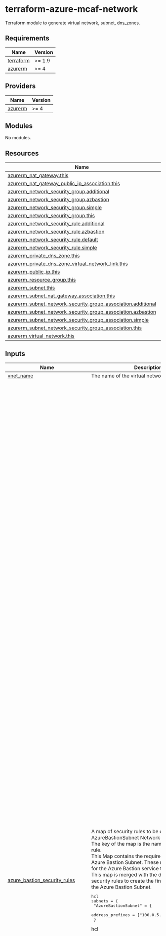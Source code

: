 # terraform-azure-mcaf-network
Terraform module to generate virtual network, subnet, dns_zones.

<!-- BEGIN_TF_DOCS -->
## Requirements

| Name | Version |
|------|---------|
| <a name="requirement_terraform"></a> [terraform](#requirement\_terraform) | >= 1.9 |
| <a name="requirement_azurerm"></a> [azurerm](#requirement\_azurerm) | >= 4 |

## Providers

| Name | Version |
|------|---------|
| <a name="provider_azurerm"></a> [azurerm](#provider\_azurerm) | >= 4 |

## Modules

No modules.

## Resources

| Name | Type |
|------|------|
| [azurerm_nat_gateway.this](https://registry.terraform.io/providers/hashicorp/azurerm/latest/docs/resources/nat_gateway) | resource |
| [azurerm_nat_gateway_public_ip_association.this](https://registry.terraform.io/providers/hashicorp/azurerm/latest/docs/resources/nat_gateway_public_ip_association) | resource |
| [azurerm_network_security_group.additional](https://registry.terraform.io/providers/hashicorp/azurerm/latest/docs/resources/network_security_group) | resource |
| [azurerm_network_security_group.azbastion](https://registry.terraform.io/providers/hashicorp/azurerm/latest/docs/resources/network_security_group) | resource |
| [azurerm_network_security_group.simple](https://registry.terraform.io/providers/hashicorp/azurerm/latest/docs/resources/network_security_group) | resource |
| [azurerm_network_security_group.this](https://registry.terraform.io/providers/hashicorp/azurerm/latest/docs/resources/network_security_group) | resource |
| [azurerm_network_security_rule.additional](https://registry.terraform.io/providers/hashicorp/azurerm/latest/docs/resources/network_security_rule) | resource |
| [azurerm_network_security_rule.azbastion](https://registry.terraform.io/providers/hashicorp/azurerm/latest/docs/resources/network_security_rule) | resource |
| [azurerm_network_security_rule.default](https://registry.terraform.io/providers/hashicorp/azurerm/latest/docs/resources/network_security_rule) | resource |
| [azurerm_network_security_rule.simple](https://registry.terraform.io/providers/hashicorp/azurerm/latest/docs/resources/network_security_rule) | resource |
| [azurerm_private_dns_zone.this](https://registry.terraform.io/providers/hashicorp/azurerm/latest/docs/resources/private_dns_zone) | resource |
| [azurerm_private_dns_zone_virtual_network_link.this](https://registry.terraform.io/providers/hashicorp/azurerm/latest/docs/resources/private_dns_zone_virtual_network_link) | resource |
| [azurerm_public_ip.this](https://registry.terraform.io/providers/hashicorp/azurerm/latest/docs/resources/public_ip) | resource |
| [azurerm_resource_group.this](https://registry.terraform.io/providers/hashicorp/azurerm/latest/docs/resources/resource_group) | resource |
| [azurerm_subnet.this](https://registry.terraform.io/providers/hashicorp/azurerm/latest/docs/resources/subnet) | resource |
| [azurerm_subnet_nat_gateway_association.this](https://registry.terraform.io/providers/hashicorp/azurerm/latest/docs/resources/subnet_nat_gateway_association) | resource |
| [azurerm_subnet_network_security_group_association.additional](https://registry.terraform.io/providers/hashicorp/azurerm/latest/docs/resources/subnet_network_security_group_association) | resource |
| [azurerm_subnet_network_security_group_association.azbastion](https://registry.terraform.io/providers/hashicorp/azurerm/latest/docs/resources/subnet_network_security_group_association) | resource |
| [azurerm_subnet_network_security_group_association.simple](https://registry.terraform.io/providers/hashicorp/azurerm/latest/docs/resources/subnet_network_security_group_association) | resource |
| [azurerm_subnet_network_security_group_association.this](https://registry.terraform.io/providers/hashicorp/azurerm/latest/docs/resources/subnet_network_security_group_association) | resource |
| [azurerm_virtual_network.this](https://registry.terraform.io/providers/hashicorp/azurerm/latest/docs/resources/virtual_network) | resource |

## Inputs

| Name | Description | Type | Default | Required |
|------|-------------|------|---------|:--------:|
| <a name="input_vnet_name"></a> [vnet\_name](#input\_vnet\_name) | The name of the virtual network. | `string` | n/a | yes |
| <a name="input_azure_bastion_security_rules"></a> [azure\_bastion\_security\_rules](#input\_azure\_bastion\_security\_rules) | A map of security rules to be created in the AzureBastionSubnet Network Security Group. The key of the map is the name of the security rule.<br/>  This Map contains the required rules for the Azure Bastion Subnet. These rules are required for the Azure Bastion service to work properly.<br/>  This map is merged with the default rules and security rules to create the final set of rules for the Azure Bastion Subnet.<pre>hcl<br/>subnets = {<br/>  "AzureBastionSubnet" = {<br/>    address_prefixes                = ["100.0.5.0/24"]<br/>  }</pre>hcl | <pre>map(object({<br/>    name                                       = string<br/>    access                                     = string<br/>    direction                                  = string<br/>    priority                                   = number<br/>    protocol                                   = string<br/>    description                                = optional(string)<br/>    destination_address_prefix                 = optional(string, null)<br/>    destination_address_prefixes               = optional(set(string), null)<br/>    destination_application_security_group_ids = optional(set(string), null)<br/>    destination_port_range                     = optional(string, null)<br/>    destination_port_ranges                    = optional(set(string), null)<br/>    source_address_prefix                      = optional(string, null)<br/>    source_address_prefixes                    = optional(set(string), null)<br/>    source_application_security_group_ids      = optional(set(string), null)<br/>    source_port_range                          = optional(string, null)<br/>    source_port_ranges                         = optional(set(string), null)<br/>    timeouts = optional(object({<br/>      create = optional(string, "30")<br/>      delete = optional(string, "30")<br/>      read   = optional(string, "5")<br/>      update = optional(string, "30")<br/>    }))<br/>  }))</pre> | <pre>{<br/>  "Allow-DataPlane-in-from-VirtualNetwork": {<br/>    "access": "Allow",<br/>    "description": "Allow DataPlane traffic from the VirtualNetwork",<br/>    "destination_address_prefix": "VirtualNetwork",<br/>    "destination_port_range": "8080",<br/>    "direction": "Inbound",<br/>    "name": "Allow-DataPlane-in-from-VirtualNetwork",<br/>    "priority": 4042,<br/>    "protocol": "Tcp",<br/>    "source_address_prefix": "VirtualNetwork",<br/>    "source_port_range": "*"<br/>  },<br/>  "Allow-DataPlane-in-from-VirtualNetwork-5701": {<br/>    "access": "Allow",<br/>    "description": "Allow DataPlane traffic from the VirtualNetwork on port 5701",<br/>    "destination_address_prefix": "VirtualNetwork",<br/>    "destination_port_range": "5701",<br/>    "direction": "Inbound",<br/>    "name": "Allow-DataPlane-in-from-VirtualNetwork-5701",<br/>    "priority": 4043,<br/>    "protocol": "Tcp",<br/>    "source_address_prefix": "VirtualNetwork",<br/>    "source_port_range": "*"<br/>  },<br/>  "Allow-DataPlane-out-to-VirtualNetwork-5701": {<br/>    "access": "Allow",<br/>    "description": "Allow DataPlane traffic to the VirtualNetwork on port 5701",<br/>    "destination_address_prefix": "VirtualNetwork",<br/>    "destination_port_range": "5701",<br/>    "direction": "Outbound",<br/>    "name": "Allow-DataPlane-out-to-VirtualNetwork-5701",<br/>    "priority": 4043,<br/>    "protocol": "Tcp",<br/>    "source_address_prefix": "*",<br/>    "source_port_range": "*"<br/>  },<br/>  "Allow-DataPlane-out-to-VirtualNetwork-8080": {<br/>    "access": "Allow",<br/>    "description": "Allow DataPlane traffic to the VirtualNetwork on port 8080",<br/>    "destination_address_prefix": "VirtualNetwork",<br/>    "destination_port_range": "8080",<br/>    "direction": "Outbound",<br/>    "name": "Allow-DataPlane-out-to-VirtualNetwork-8080",<br/>    "priority": 4042,<br/>    "protocol": "Tcp",<br/>    "source_address_prefix": "*",<br/>    "source_port_range": "*"<br/>  },<br/>  "Allow-Http-out-to-Internet": {<br/>    "access": "Allow",<br/>    "description": "Allow HTTP traffic to the Internet",<br/>    "destination_address_prefix": "Internet",<br/>    "destination_port_range": "80",<br/>    "direction": "Outbound",<br/>    "name": "Allow-Http-out-to-Internet",<br/>    "priority": 4045,<br/>    "protocol": "Tcp",<br/>    "source_address_prefix": "*",<br/>    "source_port_range": "*"<br/>  },<br/>  "Allow-Https-in-from-AzureLoadBalancer": {<br/>    "access": "Allow",<br/>    "description": "Allow HTTPS traffic from the AzureLoadBalancer",<br/>    "destination_address_prefix": "*",<br/>    "destination_port_range": "443",<br/>    "direction": "Inbound",<br/>    "name": "Allow-Https-in-from-AzureLoadBalancer",<br/>    "priority": 4044,<br/>    "protocol": "Tcp",<br/>    "source_address_prefix": "AzureLoadBalancer",<br/>    "source_port_range": "*"<br/>  },<br/>  "Allow-Https-in-from-GatewayManager": {<br/>    "access": "Allow",<br/>    "description": "Allow HTTPS traffic from the GatewayManager",<br/>    "destination_address_prefix": "*",<br/>    "destination_port_range": "443",<br/>    "direction": "Inbound",<br/>    "name": "Allow-Https-in-from-GatewayManager",<br/>    "priority": 4041,<br/>    "protocol": "Tcp",<br/>    "source_address_prefix": "GatewayManager",<br/>    "source_port_range": "*"<br/>  },<br/>  "Allow-Https-in-from-Internet": {<br/>    "access": "Allow",<br/>    "description": "Allow HTTPS traffic from the Internet",<br/>    "destination_address_prefix": "*",<br/>    "destination_port_range": "443",<br/>    "direction": "Inbound",<br/>    "name": "Allow-Https-in-from-Internet",<br/>    "priority": 4040,<br/>    "protocol": "Tcp",<br/>    "source_address_prefix": null,<br/>    "source_address_prefixes": null,<br/>    "source_port_range": "*"<br/>  },<br/>  "Allow-Https-out-to-AzureCloud": {<br/>    "access": "Allow",<br/>    "description": "Allow HTTPS traffic to the AzureCloud",<br/>    "destination_address_prefix": "AzureCloud",<br/>    "destination_port_range": "443",<br/>    "direction": "Outbound",<br/>    "name": "Allow-Https-out-to-AzureCloud",<br/>    "priority": 4044,<br/>    "protocol": "Tcp",<br/>    "source_address_prefix": "*",<br/>    "source_port_range": "*"<br/>  },<br/>  "Allow-Rdp-out-to-VirtualNetwork": {<br/>    "access": "Allow",<br/>    "description": "Allow RDP traffic to the VirtualNetwork",<br/>    "destination_address_prefix": "VirtualNetwork",<br/>    "destination_port_range": "3389",<br/>    "direction": "Outbound",<br/>    "name": "Allow-Rdp-out-to-VirtualNetwork",<br/>    "priority": 4040,<br/>    "protocol": "Tcp",<br/>    "source_address_prefix": "*",<br/>    "source_port_range": "*"<br/>  },<br/>  "Allow-Ssh-out-to-VirtualNetwork": {<br/>    "access": "Allow",<br/>    "description": "Allow SSH traffic to the VirtualNetwork",<br/>    "destination_address_prefix": "VirtualNetwork",<br/>    "destination_port_range": "22",<br/>    "direction": "Outbound",<br/>    "name": "Allow-Ssh-out-to-VirtualNetwork",<br/>    "priority": 4041,<br/>    "protocol": "Tcp",<br/>    "source_address_prefix": "*",<br/>    "source_port_range": "*"<br/>  }<br/>}</pre> | no |
| <a name="input_azure_bastion_source_ip_prefixes"></a> [azure\_bastion\_source\_ip\_prefixes](#input\_azure\_bastion\_source\_ip\_prefixes) | The source IP prefixes that can access the Azure Bastion service, recommendation is not to use the default! | `set(string)` | <pre>[<br/>  "0.0.0.0/0"<br/>]</pre> | no |
| <a name="input_default_rules"></a> [default\_rules](#input\_default\_rules) | A map of default security rules to be created in **every** Network Security Group, except if you specificy "network\_security\_group\_config -> Azure default" in the subnet configuration.<br/>  but of course, you can override these defaults by specifying the same rule in a new `default_rules` map.<br/>  This map is merged with the security rules map to create the final set of rules for the Network Security Group.<pre>hcl<br/>subnets = {<br/>  "ToolingSubnet" = {<br/>    address_prefixes                = ["100.0.3.0/24"]<br/>    default_outbound_access_enabled = false<br/>    create_network_security_group   = true<br/>    network_security_group_config = {<br/>      azure_default = true<br/>    }<br/>  }</pre>hcl | <pre>map(object({<br/>    name                                       = string<br/>    access                                     = string<br/>    direction                                  = string<br/>    priority                                   = number<br/>    protocol                                   = string<br/>    description                                = optional(string)<br/>    destination_address_prefix                 = optional(string, null)<br/>    destination_address_prefixes               = optional(set(string), null)<br/>    destination_application_security_group_ids = optional(set(string), null)<br/>    destination_port_range                     = optional(string, null)<br/>    destination_port_ranges                    = optional(set(string), null)<br/>    source_address_prefix                      = optional(string, null)<br/>    source_address_prefixes                    = optional(set(string), null)<br/>    source_application_security_group_ids      = optional(set(string), null)<br/>    source_port_range                          = optional(string, null)<br/>    source_port_ranges                         = optional(set(string), null)<br/>    timeouts = optional(object({<br/>      create = optional(string, "30")<br/>      delete = optional(string, "30")<br/>      read   = optional(string, "5")<br/>      update = optional(string, "30")<br/>    }))<br/>  }))</pre> | <pre>{<br/>  "Allow-Http-out-to-vnets": {<br/>    "access": "Allow",<br/>    "description": "Allow HTTP(S) traffic to VNets",<br/>    "destination_address_prefix": "VirtualNetwork",<br/>    "destination_port_ranges": [<br/>      "80",<br/>      "443"<br/>    ],<br/>    "direction": "Outbound",<br/>    "name": "Allow-Http-out-to-vnets",<br/>    "priority": 4095,<br/>    "protocol": "Tcp",<br/>    "source_address_prefix": "VirtualNetwork",<br/>    "source_port_range": "*"<br/>  },<br/>  "Allow-Https-in-from-vnets": {<br/>    "access": "Allow",<br/>    "description": "Allow HTTPS traffic from VNets",<br/>    "destination_address_prefix": "VirtualNetwork",<br/>    "destination_port_range": "443",<br/>    "direction": "Inbound",<br/>    "name": "Allow-Https-in-from-vnets",<br/>    "priority": 4095,<br/>    "protocol": "Tcp",<br/>    "source_address_prefix": "VirtualNetwork",<br/>    "source_port_range": "*"<br/>  },<br/>  "Deny-Any-Any-Any-In": {<br/>    "access": "Deny",<br/>    "description": "Deny all inbound traffic",<br/>    "destination_address_prefix": "*",<br/>    "destination_port_range": "*",<br/>    "direction": "Inbound",<br/>    "name": "Deny-Any-Any-Any-In",<br/>    "priority": 4096,<br/>    "protocol": "*",<br/>    "source_address_prefix": "*",<br/>    "source_port_range": "*"<br/>  },<br/>  "Deny-Any-Any-Any-Out": {<br/>    "access": "Deny",<br/>    "description": "Deny all outbound traffic",<br/>    "destination_address_prefix": "*",<br/>    "destination_port_range": "*",<br/>    "direction": "Outbound",<br/>    "name": "Deny-Any-Any-Any-Out",<br/>    "priority": 4096,<br/>    "protocol": "*",<br/>    "source_address_prefix": "*",<br/>    "source_port_range": "*"<br/>  }<br/>}</pre> | no |
| <a name="input_natgateway"></a> [natgateway](#input\_natgateway) | This object describes the public IP configuration when creating Nat Gateway's with a public IP.  If creating more than one public IP, then these values will be used for all public IPs.<br/><br/>- `allocation_method`       = (Required) - Defines the allocation method for this IP address. Possible values are Static or Dynamic.<br/>- `ddos_protection_mode`    = (Optional) - The DDoS protection mode of the public IP. Possible values are Disabled, Enabled, and VirtualNetworkInherited. Defaults to VirtualNetworkInherited.<br/>- `ddos_protection_plan_id` = (Optional) - The ID of DDoS protection plan associated with the public IP. ddos\_protection\_plan\_id can only be set when ddos\_protection\_mode is Enabled<br/>- `domain_name_label`       = (Optional) - Label for the Domain Name. Will be used to make up the FQDN. If a domain name label is specified, an A DNS record is created for the public IP in the Microsoft Azure DNS system.<br/>- `idle_timeout_in_minutes` = (Optional) - Specifies the timeout for the TCP idle connection. The value can be set between 4 and 30 minutes.<br/>- `inherit_tags`            = (Optional) - Defaults to false.  Set this to false if only the tags defined on this resource should be applied. - Future functionality leaving in.<br/>- `ip_version`              = (Optional) - The IP Version to use, IPv6 or IPv4. Changing this forces a new resource to be created. Only static IP address allocation is supported for IPv6.<br/>- `lock_level`              = (Optional) - Set this value to override the resource level lock value.  Possible values are `None`, `CanNotDelete`, and `ReadOnly`.<br/>- `name`                    = (Optional) - The name of the Nat gateway. Changing this forces a new resource to be created.<br/>- `sku`                     = (Optional) - The SKU of the Public IP. Accepted values are Basic and Standard. Defaults to Standard to support zones by default. Changing this forces a new resource to be created. When sku\_tier is set to Global, sku must be set to Standard.<br/>- `sku_tier`                = (Optional) - The SKU tier of the Public IP. Accepted values are Global and Regional. Defaults to Regional<br/>- `zones`                   = (Optional) - A list of zones where this public IP should be deployed. Defaults to no zone. if you prefer, you can set other values for the zones ["1","2","3"]. Changing this forces a new resource to be created.<br/><br/>  Example Inputs:<pre>hcl<br/>  natgateway = {<br/>    name = "my-nat-gw"<br/>  }</pre>hcl | <pre>object({<br/>    name                    = optional(string, null)<br/>    allocation_method       = optional(string, "Static")<br/>    ddos_protection_mode    = optional(string, "VirtualNetworkInherited")<br/>    ddos_protection_plan_id = optional(string, null)<br/>    domain_name_label       = optional(string, null)<br/>    idle_timeout_in_minutes = optional(number, 4)<br/>    inherit_tags            = optional(bool, true)<br/>    ip_version              = optional(string, "IPv4")<br/>    lock_level              = optional(string, null)<br/>    sku                     = optional(string, "Standard")<br/>    sku_tier                = optional(string, "Regional")<br/>    zones                   = optional(list(string))<br/>  })</pre> | `null` | no |
| <a name="input_private_dns"></a> [private\_dns](#input\_private\_dns) | This object describes the private DNS configuration for the virtual network.<br/><br/>- `zone_name`           = (Required) - The name of the private DNS zone.<br/>- `zone_link_enabled`   = (Optional) - Whether to link the private DNS zone to the virtual network. Defaults to true.<br/>- `zone_link_name`      = (Optional) - The name of the private DNS zone link. Changing this forces a new resource to be created.<br/>- `resource_group_name` = (Optional) - The name of the resource group to link the private DNS zone to. Changing this forces a new resource to be created.<br/><br/>  Example Inputs:<pre>hcl<br/>private_dns = {<br/>  "keyvault" = {<br/>    zone_name = "privatelink.vaultcore.azure.net"<br/>  }<br/>  "blob" = {<br/>    zone_name = "privatelink.blob.core.windows.net"<br/>  }<br/>  "azurecr" = {<br/>    zone_name = "privatelink.azurecr.io"<br/>  }<br/>}</pre>hcl | <pre>map(object({<br/>    zone_name           = string<br/>    zone_link_enabled   = optional(bool, true)<br/>    zone_link_name      = optional(string)<br/>    resource_group_name = optional(string)<br/>  }))</pre> | `null` | no |
| <a name="input_public_ip"></a> [public\_ip](#input\_public\_ip) | This object describes the public IP configuration when creating a public IP.<br/>Its is preconfigured by the Nat Gateway.<br/><br/>- `allocation_method` = (Optional) - Defines the allocation method for this IP address. Possible values are Static or Dynamic, default is Static.<br/>- `ip_version`        = (Optional) - The IP Version to use, IPv6 or IPv4. Changing this forces a new resource to be created. Only static IP address allocation is supported for IPv6, Default is IPv4.<br/>- `name`              = (Optional) - The name of the Public IP. Changing this forces a new resource to be created.<br/>- `sku`               = (Optional) - The SKU of the Public IP. Accepted values are Basic and Standard. Defaults to Standard. Changing this forces a new resource to be created.<br/>- `sku_tier`          = (Optional) - The SKU Tier that should be used for the Public IP. Possible values are Regional and Global. Defaults to Regional. Changing this forces a new resource to be created.<br/>- `zones`             = (Optional) - A collection containing the availability zone to allocate the Public IP in. Changing this forces a new resource to be created, Availability Zones are only supported with a Standard SKU and in select regions at this time. Standard SKU Public IP Addresses that do not specify a zone are not zone-redundant by default.<br/>} | <pre>object({<br/>    name              = optional(string, null)<br/>    allocation_method = optional(string, "Static")<br/>    ip_version        = optional(string, "IPv4")<br/>    sku               = optional(string, "Standard")<br/>    sku_tier          = optional(string, "Regional")<br/>    zones             = optional(list(string))<br/>  })</pre> | `{}` | no |
| <a name="input_resource_group"></a> [resource\_group](#input\_resource\_group) | The name of the resource group in which to create the resources. | <pre>object({<br/>    name     = string<br/>    location = string<br/>  })</pre> | <pre>{<br/>  "location": null,<br/>  "name": null<br/>}</pre> | no |
| <a name="input_security_rules"></a> [security\_rules](#input\_security\_rules) | A map of security rules to be created in **every** Network Security Group. The key of the map is the name of the security rule.<br/><br/>  - `access` - (Required) Specifies whether network traffic is allowed or denied. Possible values are `Allow` and `Deny`.<br/>  - `name` - (Required) Name of the network security rule to be created.<br/>  - `description` - (Optional) A description for this rule. Restricted to 140 characters.<br/>  - `destination_address_prefix` - (Optional) CIDR or destination IP range or * to match any IP. Tags such as `VirtualNetwork`, `AzureLoadBalancer` and `Internet` can also be used. Besides, it also supports all available Service Tags like ‘Sql.WestEurope‘, ‘Storage.EastUS‘, etc. You can list the available service tags with the CLI:<pre>shell az network list-service-tags --location westcentralus</pre>. For further information please see [Azure CLI<br/>  - `destination_address_prefixes` - (Optional) List of destination address prefixes. Tags may not be used. This is required if `destination_address_prefix` is not specified.<br/>  - `destination_application_security_group_ids` - (Optional) A List of destination Application Security Group IDs<br/>  - `destination_port_range` - (Optional) Destination Port or Range. Integer or range between `0` and `65535` or `*` to match any. This is required if `destination_port_ranges` is not specified.<br/>  - `destination_port_ranges` - (Optional) List of destination ports or port ranges. This is required if `destination_port_range` is not specified.<br/>  - `direction` - (Required) The direction specifies if rule will be evaluated on incoming or outgoing traffic. Possible values are `Inbound` and `Outbound`.<br/>  - `name` - (Required) The name of the security rule. This needs to be unique across all Rules in the Network Security Group. Changing this forces a new resource to be created.<br/>  - `priority` - (Required) Specifies the priority of the rule. The value can be between 100 and 4096. The priority number must be unique for each rule in the collection. The lower the priority number, the higher the priority of the rule.<br/>  - `protocol` - (Required) Network protocol this rule applies to. Possible values include `Tcp`, `Udp`, `Icmp`, `Esp`, `Ah` or `*` (which matches all).<br/>  - `resource_group_name` - (Required) The name of the resource group in which to create the Network Security Rule. Changing this forces a new resource to be created.<br/>  - `source_address_prefix` - (Optional) CIDR or source IP range or * to match any IP. Tags such as `VirtualNetwork`, `AzureLoadBalancer` and `Internet` can also be used. This is required if `source_address_prefixes` is not specified.<br/>  - `source_address_prefixes` - (Optional) List of source address prefixes. Tags may not be used. This is required if `source_address_prefix` is not specified.<br/>  - `source_application_security_group_ids` - (Optional) A List of source Application Security Group IDs<br/>  - `source_port_range` - (Optional) Source Port or Range. Integer or range between `0` and `65535` or `*` to match any. This is required if `source_port_ranges` is not specified.<br/>  - `source_port_ranges` - (Optional) List of source ports or port ranges. This is required if `source_port_range` is not specified.<br/><br/>  ---<br/>  `timeouts` block supports the following:<br/>  - `create` - (Defaults to 30 minutes) Used when creating the Network Security Rule.<br/>  - `delete` - (Defaults to 30 minutes) Used when deleting the Network Security Rule.<br/>  - `read` - (Defaults to 5 minutes) Used when retrieving the Network Security Rule.<br/>  - `update` - (Defaults to 30 minutes) Used when updating the Network Security Rule.<pre>hcl<br/>security_rules = {<br/>  "test" = {<br/>    access                     = "Allow"<br/>    name                       = "Allow-HTTPS-Internet"<br/>    description                = "Allow HTTPS traffic to the Internet"<br/>    destination_address_prefix = "Internet"<br/>    destination_port_range     = "443"<br/>    direction                  = "Outbound"<br/>    priority                   = 555<br/>    protocol                   = "Tcp"<br/>    source_address_prefix      = "VirtualNetwork"<br/>    source_port_range          = "*"<br/>  }<br/>}</pre>hcl | <pre>map(object({<br/>    name                                       = string<br/>    access                                     = string<br/>    description                                = optional(string)<br/>    destination_address_prefix                 = optional(string)<br/>    destination_address_prefixes               = optional(set(string))<br/>    destination_application_security_group_ids = optional(set(string))<br/>    destination_port_range                     = optional(string)<br/>    destination_port_ranges                    = optional(set(string))<br/>    direction                                  = string<br/>    priority                                   = number<br/>    protocol                                   = string<br/>    source_address_prefix                      = optional(string)<br/>    source_address_prefixes                    = optional(set(string))<br/>    source_application_security_group_ids      = optional(set(string))<br/>    source_port_range                          = optional(string)<br/>    source_port_ranges                         = optional(set(string))<br/>    timeouts = optional(object({<br/>      create = optional(string)<br/>      delete = optional(string)<br/>      read   = optional(string)<br/>      update = optional(string)<br/>    }))<br/>  }))</pre> | `{}` | no |
| <a name="input_subnet_delegations_actions"></a> [subnet\_delegations\_actions](#input\_subnet\_delegations\_actions) | List of delegation actions when delegations of subnets is used, will be used for querying | `map(list(string))` | <pre>{<br/>  "GitHub.Network/networkSettings": [<br/>    "Microsoft.Network/virtualNetworks/subnets/action"<br/>  ],<br/>  "Microsoft.AVS/PrivateClouds": [<br/>    "Microsoft.Network/virtualNetworks/subnets/action"<br/>  ],<br/>  "Microsoft.ApiManagement/service": [<br/>    "Microsoft.Network/virtualNetworks/subnets/action"<br/>  ],<br/>  "Microsoft.Apollo/npu": [<br/>    "Microsoft.Network/virtualNetworks/subnets/action"<br/>  ],<br/>  "Microsoft.App/environments": [<br/>    "Microsoft.Network/virtualNetworks/subnets/action"<br/>  ],<br/>  "Microsoft.App/testClients": [<br/>    "Microsoft.Network/virtualNetworks/subnets/action"<br/>  ],<br/>  "Microsoft.AzureCosmosDB/clusters": [<br/>    "Microsoft.Network/virtualNetworks/subnets/action"<br/>  ],<br/>  "Microsoft.BareMetal/AzureHPC": [<br/>    "Microsoft.Network/virtualNetworks/subnets/action"<br/>  ],<br/>  "Microsoft.BareMetal/AzureHostedService": [<br/>    "Microsoft.Network/virtualNetworks/subnets/action"<br/>  ],<br/>  "Microsoft.BareMetal/AzurePaymentHSM": [<br/>    "Microsoft.Network/virtualNetworks/subnets/action"<br/>  ],<br/>  "Microsoft.BareMetal/AzureVMware": [<br/>    "Microsoft.Network/networkinterfaces/*",<br/>    "Microsoft.Network/virtualNetworks/subnets/join/action"<br/>  ],<br/>  "Microsoft.BareMetal/CrayServers": [<br/>    "Microsoft.Network/networkinterfaces/*",<br/>    "Microsoft.Network/virtualNetworks/subnets/join/action"<br/>  ],<br/>  "Microsoft.BareMetal/MonitoringServers": [<br/>    "Microsoft.Network/virtualNetworks/subnets/action"<br/>  ],<br/>  "Microsoft.Batch/batchAccounts": [<br/>    "Microsoft.Network/virtualNetworks/subnets/action"<br/>  ],<br/>  "Microsoft.CloudTest/hostedpools": [<br/>    "Microsoft.Network/virtualNetworks/subnets/action"<br/>  ],<br/>  "Microsoft.CloudTest/images": [<br/>    "Microsoft.Network/virtualNetworks/subnets/action"<br/>  ],<br/>  "Microsoft.CloudTest/pools": [<br/>    "Microsoft.Network/virtualNetworks/subnets/action"<br/>  ],<br/>  "Microsoft.Codespaces/plans": [<br/>    "Microsoft.Network/virtualNetworks/subnets/action"<br/>  ],<br/>  "Microsoft.ContainerInstance/containerGroups": [<br/>    "Microsoft.Network/virtualNetworks/subnets/action"<br/>  ],<br/>  "Microsoft.ContainerService/TestClients": [<br/>    "Microsoft.Network/virtualNetworks/subnets/action"<br/>  ],<br/>  "Microsoft.ContainerService/managedClusters": [<br/>    "Microsoft.Network/virtualNetworks/subnets/action"<br/>  ],<br/>  "Microsoft.DBforMySQL/flexibleServers": [<br/>    "Microsoft.Network/virtualNetworks/subnets/action"<br/>  ],<br/>  "Microsoft.DBforMySQL/servers": [<br/>    "Microsoft.Network/virtualNetworks/subnets/action"<br/>  ],<br/>  "Microsoft.DBforMySQL/serversv2": [<br/>    "Microsoft.Network/virtualNetworks/subnets/action"<br/>  ],<br/>  "Microsoft.DBforPostgreSQL/flexibleServers": [<br/>    "Microsoft.Network/virtualNetworks/subnets/action"<br/>  ],<br/>  "Microsoft.DBforPostgreSQL/serversv2": [<br/>    "Microsoft.Network/virtualNetworks/subnets/join/action"<br/>  ],<br/>  "Microsoft.DBforPostgreSQL/singleServers": [<br/>    "Microsoft.Network/virtualNetworks/subnets/action"<br/>  ],<br/>  "Microsoft.Databricks/workspaces": [<br/>    "Microsoft.Network/virtualNetworks/subnets/join/action",<br/>    "Microsoft.Network/virtualNetworks/subnets/prepareNetworkPolicies/action",<br/>    "Microsoft.Network/virtualNetworks/subnets/unprepareNetworkPolicies/action"<br/>  ],<br/>  "Microsoft.DelegatedNetwork/controller": [<br/>    "Microsoft.Network/virtualNetworks/subnets/action"<br/>  ],<br/>  "Microsoft.DevCenter/networkConnection": [<br/>    "Microsoft.Network/virtualNetworks/subnets/action"<br/>  ],<br/>  "Microsoft.DevOpsInfrastructure/pools": [<br/>    "Microsoft.Network/virtualNetworks/subnets/join/action"<br/>  ],<br/>  "Microsoft.DocumentDB/cassandraClusters": [<br/>    "Microsoft.Network/virtualNetworks/subnets/action"<br/>  ],<br/>  "Microsoft.Fidalgo/networkSettings": [<br/>    "Microsoft.Network/virtualNetworks/subnets/action"<br/>  ],<br/>  "Microsoft.HardwareSecurityModules/dedicatedHSMs": [<br/>    "Microsoft.Network/networkinterfaces/*",<br/>    "Microsoft.Network/virtualNetworks/subnets/join/action"<br/>  ],<br/>  "Microsoft.Kusto/clusters": [<br/>    "Microsoft.Network/virtualNetworks/subnets/action"<br/>  ],<br/>  "Microsoft.LabServices/labplans": [<br/>    "Microsoft.Network/virtualNetworks/subnets/action"<br/>  ],<br/>  "Microsoft.Logic/integrationServiceEnvironments": [<br/>    "Microsoft.Network/virtualNetworks/subnets/action"<br/>  ],<br/>  "Microsoft.MachineLearningServices/workspaces": [<br/>    "Microsoft.Network/virtualNetworks/subnets/action"<br/>  ],<br/>  "Microsoft.Netapp/volumes": [<br/>    "Microsoft.Network/networkinterfaces/*",<br/>    "Microsoft.Network/virtualNetworks/subnets/join/action"<br/>  ],<br/>  "Microsoft.Network/dnsResolvers": [<br/>    "Microsoft.Network/virtualNetworks/subnets/join/action"<br/>  ],<br/>  "Microsoft.Network/fpgaNetworkInterfaces": [<br/>    "Microsoft.Network/virtualNetworks/subnets/action"<br/>  ],<br/>  "Microsoft.Network/managedResolvers": [<br/>    "Microsoft.Network/virtualNetworks/subnets/action"<br/>  ],<br/>  "Microsoft.Network/networkWatchers.": [<br/>    "Microsoft.Network/virtualNetworks/subnets/action"<br/>  ],<br/>  "Microsoft.Network/virtualNetworkGateways": [<br/>    "Microsoft.Network/virtualNetworks/subnets/action"<br/>  ],<br/>  "Microsoft.Orbital/orbitalGateways": [<br/>    "Microsoft.Network/virtualNetworks/subnets/action"<br/>  ],<br/>  "Microsoft.PowerPlatform/enterprisePolicies": [<br/>    "Microsoft.Network/virtualNetworks/subnets/action"<br/>  ],<br/>  "Microsoft.PowerPlatform/vnetaccesslinks": [<br/>    "Microsoft.Network/virtualNetworks/subnets/action"<br/>  ],<br/>  "Microsoft.ServiceFabricMesh/networks": [<br/>    "Microsoft.Network/virtualNetworks/subnets/action"<br/>  ],<br/>  "Microsoft.ServiceNetworking/trafficControllers": [<br/>    "Microsoft.Network/virtualNetworks/subnets/action"<br/>  ],<br/>  "Microsoft.Singularity/accounts/networks": [<br/>    "Microsoft.Network/virtualNetworks/subnets/action"<br/>  ],<br/>  "Microsoft.Singularity/accounts/npu": [<br/>    "Microsoft.Network/virtualNetworks/subnets/action"<br/>  ],<br/>  "Microsoft.Sql/managedInstances": [<br/>    "Microsoft.Network/virtualNetworks/subnets/join/action",<br/>    "Microsoft.Network/virtualNetworks/subnets/prepareNetworkPolicies/action",<br/>    "Microsoft.Network/virtualNetworks/subnets/unprepareNetworkPolicies/action"<br/>  ],<br/>  "Microsoft.Sql/managedInstancesOnebox": [<br/>    "Microsoft.Network/virtualNetworks/subnets/action"<br/>  ],<br/>  "Microsoft.Sql/managedInstancesStage": [<br/>    "Microsoft.Network/virtualNetworks/subnets/action"<br/>  ],<br/>  "Microsoft.Sql/managedInstancesTest": [<br/>    "Microsoft.Network/virtualNetworks/subnets/action"<br/>  ],<br/>  "Microsoft.Sql/servers": [<br/>    "Microsoft.Network/virtualNetworks/subnets/action"<br/>  ],<br/>  "Microsoft.StoragePool/diskPools": [<br/>    "Microsoft.Network/virtualNetworks/subnets/action"<br/>  ],<br/>  "Microsoft.StreamAnalytics/streamingJobs": [<br/>    "Microsoft.Network/virtualNetworks/subnets/join/action"<br/>  ],<br/>  "Microsoft.Synapse/workspaces": [<br/>    "Microsoft.Network/virtualNetworks/subnets/action"<br/>  ],<br/>  "Microsoft.Web/hostingEnvironments": [<br/>    "Microsoft.Network/virtualNetworks/subnets/action"<br/>  ],<br/>  "Microsoft.Web/serverFarms": [<br/>    "Microsoft.Network/virtualNetworks/subnets/action"<br/>  ],<br/>  "NGINX.NGINXPLUS/nginxDeployments": [<br/>    "Microsoft.Network/virtualNetworks/subnets/action"<br/>  ],<br/>  "PaloAltoNetworks.Cloudngfw/firewalls": [<br/>    "Microsoft.Network/virtualNetworks/subnets/action"<br/>  ],<br/>  "Qumulo.Storage/fileSystems": [<br/>    "Microsoft.Network/virtualNetworks/subnets/action"<br/>  ]<br/>}</pre> | no |
| <a name="input_subnets"></a> [subnets](#input\_subnets) | This object describes the subnets to create within the virtual network.<br/><br/>- `address_prefix`   = (Optional) - The address prefix to use for the subnet. Changing this forces a new resource to be created.<br/>- `address_prefixes` = (Optional) - The address prefixes to use for the subnet. Changing this forces a new resource to be created.<br/>- `name`             = (Optional) - The name of the subnet. Changing this forces a new resource to be created.<br/>- `create_network_security_group` = (Optional) - Whether to create a specific Network Security Group for the subnet. Defaults to false.<br/>- `network_security_group_config` = (Optional) - The configuration for the Network Security Group. Changing this forces a new resource to be created.<br/>  `azure_default` = (Optional) - Whether to use the Azure default Network Security Group rules. Defaults to false.<br/>- `network_security_group_id` = (Optional) - The ID of the Network Security Group to associate with the subnet. Changing this forces a new resource to be created.<br/>- `no_nsg_association` = (Optional) - Whether to associate a Network Security Group with the subnet. Defaults to false.<br/>- `nat_gateway`      = (Optional) - The NAT Gateway to associate with the subnet. Changing this forces a new resource to be created.<br/>- `network_security_group` = (Optional) - The Network Security Group to associate with the subnet. Changing this forces a new resource to be created.<br/>- `private_endpoint_network_policies` = (Optional) - Enable or Disable network policies for the private endpoint on the subnet. Possible values are Disabled, Enabled, NetworkSecurityGroupEnabled and RouteTableEnabled. Defaults to Disabled.<br/>- `private_link_service_network_policies_enabled` = (Optional) - Enable or disable network policies for private link service on the subnet. Defaults to true.<br/>- `route_table` = (Optional) - The Route Table to associate with the subnet. Changing this forces a new resource to be created.<br/>- `service_endpoint_policies` = (Optional) - The service endpoint policies to associate with the subnet. Changing this forces a new resource to be created.<br/>- `service_endpoints` = (Optional) - The service endpoints to associate with the subnet. Changing this forces a new resource to be created.<br/>- `default_outbound_access_enabled` = (Optional) - Whether to allow outbound traffic from the subnet. Defaults to false.<br/>- `sharing_scope` = (Optional) - The sharing scope of the subnet. Possible values are None, Shared, and Service. Defaults to None.<br/>- `delegate_to` = (Optional) - The service to delegate to. Changing this forces a new resource to be created.<br/>- `timeouts` = (Optional) - The timeouts for the subnet.<br/>- `role_assignments` = (Optional) - The role assignments for the subnet.<br/><br/>  Example Inputs:<pre>hcl<br/>subnets = {<br/>  "CoreSubnet" = {<br/>    address_prefixes                = ["100.0.1.0/24"]<br/>    default_outbound_access_enabled = false<br/>  }<br/>  "DevopsSubnet" = {<br/>    address_prefixes                = ["100.0.2.0/24"]<br/>    default_outbound_access_enabled = false<br/>    delegate_to                     = "Microsoft.ContainerInstance/containerGroups"<br/>    create_network_security_group   = true<br/>  }<br/>  "ToolingSubnet" = {<br/>    address_prefixes                = ["100.0.3.0/24"]<br/>    default_outbound_access_enabled = false<br/>    create_network_security_group   = true<br/>    network_security_group_config = {<br/>      azure_default = true<br/>    }<br/>  }<br/>  "OtherSubnet" = {<br/>    address_prefixes                = ["100.0.4.0/24"]<br/>    default_outbound_access_enabled = false<br/>    no_nsg_association              = true<br/>  }<br/>  "AzureBastionSubnet" = {<br/>    address_prefixes                = ["100.0.5.0/24"]<br/>    default_outbound_access_enabled = false<br/>  }<br/>}</pre>hcl | <pre>map(object({<br/>    name                            = optional(string)<br/>    address_prefix                  = optional(string)<br/>    address_prefixes                = optional(list(string))<br/>    default_outbound_access_enabled = optional(bool, false)<br/>    delegate_to                     = optional(string, null)<br/>    delegate_to_actions             = optional(list(string), null)<br/>    nat_gateway = optional(object({<br/>      id = string<br/>    }))<br/>    no_nsg_association            = optional(bool, false)<br/>    create_network_security_group = optional(bool, false)<br/>    network_security_group_config = optional(object({<br/>      azure_default = optional(bool, false)<br/>    }), null)<br/>    network_security_group_id                     = optional(string, null)<br/>    private_endpoint_network_policies             = optional(string, "Disabled")<br/>    private_link_service_network_policies_enabled = optional(bool, true)<br/>    role_assignments = optional(map(object({<br/>      role_definition_id_or_name             = string<br/>      principal_id                           = string<br/>      description                            = optional(string, null)<br/>      skip_service_principal_aad_check       = optional(bool, false)<br/>      condition                              = optional(string, null)<br/>      condition_version                      = optional(string, null)<br/>      delegated_managed_identity_resource_id = optional(string, null)<br/>      principal_type                         = optional(string, null)<br/>    })))<br/>    route_table = optional(object({<br/>      id = string<br/>    }))<br/>    service_endpoint_policies = optional(map(object({<br/>      id = string<br/>    })))<br/>    service_endpoints = optional(set(string))<br/>    sharing_scope     = optional(string, null)<br/>    timeouts = optional(object({<br/>      create = optional(string)<br/>      delete = optional(string)<br/>      read   = optional(string)<br/>      update = optional(string)<br/>    }))<br/>  }))</pre> | `{}` | no |
| <a name="input_tags"></a> [tags](#input\_tags) | A map of tags to assign to the resource. | `map(string)` | `{}` | no |
| <a name="input_vnet_address_space"></a> [vnet\_address\_space](#input\_vnet\_address\_space) | The address space that is used by the virtual network. | `list(string)` | <pre>[<br/>  "10.0.0.0/16"<br/>]</pre> | no |
| <a name="input_vnet_dns_servers"></a> [vnet\_dns\_servers](#input\_vnet\_dns\_servers) | The DNS servers to be used by the virtual network. | `list(string)` | `[]` | no |

## Outputs

| Name | Description |
|------|-------------|
| <a name="output_all_network_security_groups"></a> [all\_network\_security\_groups](#output\_all\_network\_security\_groups) | A map of all network security groups created keyed by subnet |
| <a name="output_all_subnets"></a> [all\_subnets](#output\_all\_subnets) | A list of all subnets created |
| <a name="output_id"></a> [id](#output\_id) | The ID of the virtual network |
| <a name="output_name"></a> [name](#output\_name) | The name of the virtual network |
| <a name="output_private_dns_zone_list"></a> [private\_dns\_zone\_list](#output\_private\_dns\_zone\_list) | A map of private DNS zone names to their corresponding names and IDs |
| <a name="output_resource_group"></a> [resource\_group](#output\_resource\_group) | The resource group in which the virtual network is created |
| <a name="output_resource_group_id"></a> [resource\_group\_id](#output\_resource\_group\_id) | ID of the Resource Group created by the module |
| <a name="output_subnets"></a> [subnets](#output\_subnets) | A map of subnet names to their corresponding names, IDs and address prefixes |
| <a name="output_subnets_with_default_nsg"></a> [subnets\_with\_default\_nsg](#output\_subnets\_with\_default\_nsg) | n/a |
| <a name="output_subnets_with_nsg"></a> [subnets\_with\_nsg](#output\_subnets\_with\_nsg) | n/a |
| <a name="output_subnets_with_nsg_azure_default"></a> [subnets\_with\_nsg\_azure\_default](#output\_subnets\_with\_nsg\_azure\_default) | n/a |
<!-- END_TF_DOCS -->

## License

**Copyright:** Schuberg Philis

```text
Licensed under the Apache License, Version 2.0 (the "License");
you may not use this file except in compliance with the License.
You may obtain a copy of the License at

    http://www.apache.org/licenses/LICENSE-2.0

Unless required by applicable law or agreed to in writing, software
distributed under the License is distributed on an "AS IS" BASIS,
WITHOUT WARRANTIES OR CONDITIONS OF ANY KIND, either express or implied.
See the License for the specific language governing permissions and
limitations under the License.
```
